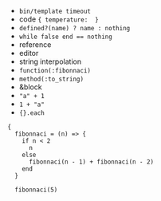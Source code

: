 - `bin/template timeout`
- code `{ temperature:  }`
- `defined?(name) ? name : nothing`
- `while false end == nothing`
- reference
- editor
- string interpolation
- `function(:fibonnaci)`
- `method(:to_string)`
- &block
- `"a" + 1`
- `1 + "a"`
- `{}.each`

```
{
  fibonnaci = (n) => {
    if n < 2
      n
    else
      fibonnaci(n - 1) + fibonnaci(n - 2)
    end
  }

  fibonnaci(5)
```
